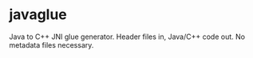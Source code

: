 javaglue
========

Java to C++ JNI glue generator. Header files in, Java/C++ code out. No metadata files necessary.
